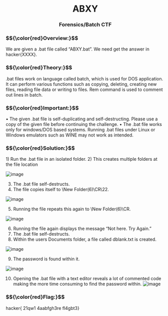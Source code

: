 <h1 align="center">ABXY</h1>
<h3 align="center">Forensics/Batch CTF</h3>

<h3>$${\color{red}Overview:}$$</h3>
We are given a .bat file called “ABXY.bat”. We need get the answer in
hacker{XXXX}.


<h3>$${\color{red}Theory:}$$</h3>
.bat files work on language called batch, which is used for DOS application. It
can perform various functions such as copying, deleting, creating new files,
reading file data or writing to files. Rem command is used to comment out lines
in batch.

<h3>$${\color{red}Important:}$$</h3>
• The given .bat file is self-duplicating and self-destructing. Please use a
copy of the given file before continuing the challenge.
• The .bat file works only for windows/DOS based systems. Running .bat
files under Linux or Windows emulators such as WINE may not work as
intended.

<h3>$${\color{red}Solution:}$$</h3>
1) Run the .bat file in an isolated folder.
2) This creates multiple folders at the file location

![image](https://github.com/user-attachments/assets/99eb9116-8ee1-42e2-bb25-d4fb5046dbd4)

3) The .bat file self-destructs.
4) The file copies itself to \New Folder(6)\CR\22.

![image](https://github.com/user-attachments/assets/78d1afdd-5cab-4077-81af-5dc2fec15ed5)

5) Running the file repeats this again to \New Folder(6)\CR.

![image](https://github.com/user-attachments/assets/937bf3f5-eed8-406d-a883-aea1c2e02f21)

6) Running the file again displays the message “Not here. Try Again.”
7) The .bat file self-destructs.
8) Within the users Documents folder, a file called dblank.txt is created.

![image](https://github.com/user-attachments/assets/6873b96a-6e78-4b82-8f6a-63529848b92e)

9) The password is found within it.

![image](https://github.com/user-attachments/assets/3aed339b-e304-4602-ae40-c01fe597288a)

10) Opening the .bat file with a text editor reveals a lot of commented
code making the more time consuming to find the password within.
![image](https://github.com/user-attachments/assets/e7befdb9-d13c-41b9-85e1-07d24085407c)


<h3>$${\color{red}Flag:}$$</h3>
hacker{ 21qw1 4aabfgh3re fl4gbt3}
